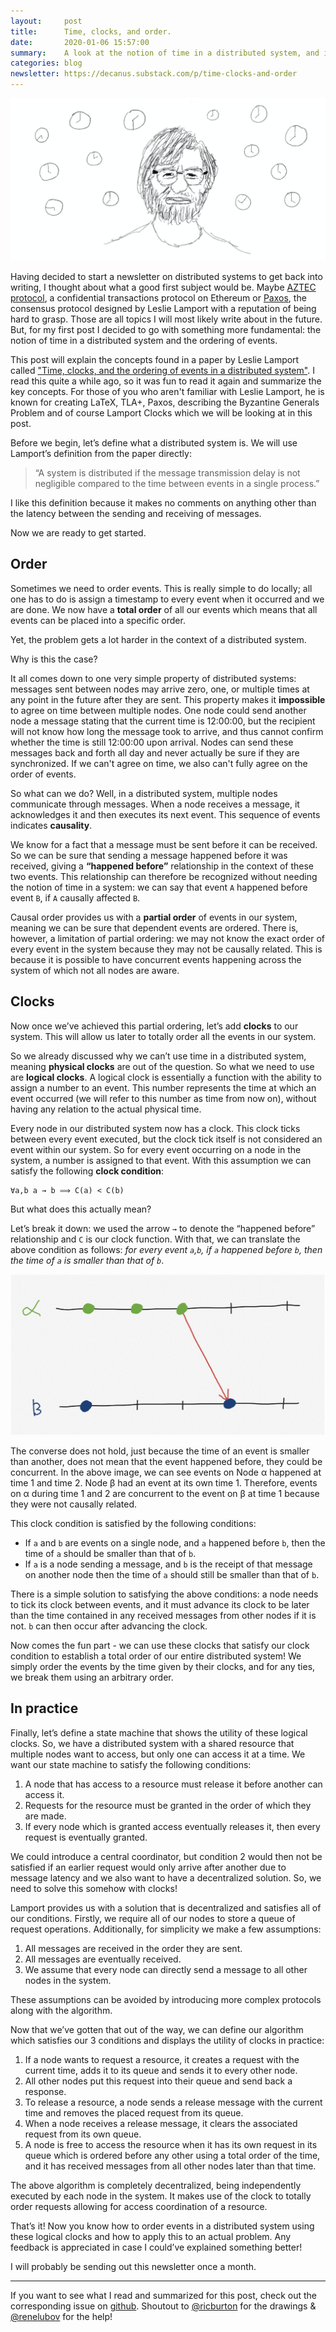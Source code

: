 ```yaml
---
layout:     post
title:      Time, clocks, and order.
date:       2020-01-06 15:57:00
summary:    A look at the notion of time in a distributed system, and its effects on ordering.
categories: blog
newsletter: https://decanus.substack.com/p/time-clocks-and-order
---
```


![Leslie Lamport, background with clocks.](/images/time-clocks-order/lamport_clock.png)

Having decided to start a newsletter on distributed systems to get back into writing, I thought about what a good first subject would be. Maybe [AZTEC protocol](https://www.aztecprotocol.com/), a confidential transactions protocol on Ethereum or [Paxos](http://lamport.azurewebsites.net/pubs/lamport-paxos.pdf), the consensus protocol designed by Leslie Lamport with a reputation of being hard to grasp. Those are all topics I will most likely write about in the future. But, for my first post I decided to go with something more fundamental: the notion of time in a distributed system and the ordering of events.

This post will explain the concepts found in a paper by Leslie Lamport called ["Time, clocks, and the ordering of events in a distributed system"](https://lamport.azurewebsites.net/pubs/time-clocks.pdf). I read this quite a while ago, so it was fun to read it again and summarize the key concepts. For those of you who aren't familiar with Leslie Lamport, he is known for creating LaTeX, TLA+, Paxos, describing the Byzantine Generals Problem and of course Lamport Clocks which we will be looking at in this post.

Before we begin, let’s define what a distributed system is. We will use Lamport’s definition from the paper directly:

> “A system is distributed if the message transmission delay is not negligible compared to the time between events in a single process.”

I like this definition because it makes no comments on anything other than the latency between the sending and receiving of messages.

Now we are ready to get started.

## Order

Sometimes we need to order events. This is really simple to do locally; all one has to do is assign a timestamp to every event when it occurred and we are done. We now have a **total order** of all our events which means that all events can be placed into a specific order. 

Yet, the problem gets a lot harder in the context of a distributed system.

Why is this the case?

It all comes down to one very simple property of distributed systems: messages sent between nodes may arrive zero, one, or multiple times at any point in the future after they are sent. This property makes it **impossible** to agree on time between multiple nodes. One node could send another node a message stating that the current time is 12:00:00, but the recipient will not know how long the message took to arrive, and thus cannot confirm whether the time is still 12:00:00 upon arrival. Nodes can send these messages back and forth all day and never actually be sure if they are synchronized. If we can't agree on time, we also can't fully agree on the order of events.

So what can we do? Well, in a distributed system, multiple nodes communicate through messages. When a node receives a message, it acknowledges it and then executes its next event. This sequence of events indicates **causality**.

We know for a fact that a message must be sent before it can be received. So we can be sure that sending a message happened before it was received, giving a **“happened before”** relationship in the context of these two events. This relationship can therefore be recognized without needing the notion of time in a system: we can say that event `A` happened before event `B`, if `A` causally affected `B`.

Causal order provides us with a **partial order** of events in our system, meaning we can be sure that dependent events are ordered. There is, however, a limitation of partial ordering: we may not know the exact order of every event in the system because they may not be causally related. This is because it is possible to have concurrent events happening across the system of which not all nodes are aware.

## Clocks

Now once we’ve achieved this partial ordering, let’s add **clocks** to our system. This will allow us later to totally order all the events in our system.

So we already discussed why we can’t use time in a distributed system, meaning **physical clocks** are out of the question. So what we need to use are **logical clocks**. A logical clock is essentially a function with the ability to assign a number to an event. This number represents the time at which an event occurred (we will refer to this number as time from now on), without having any relation to the actual physical time.

Every node in our distributed system now has a clock. This clock ticks between every event executed, but the clock tick itself is not considered an event within our system. So for every event occurring on a node in the system, a number is assigned to that event. With this assumption we can satisfy the following **clock condition**:

```
∀a,b a → b ⟹ C(a) < C(b)
```

But what does this actually mean?

Let’s break it down: we used the arrow `→` to denote the “happened before” relationship and `C` is our clock function. With that, we can translate the above condition as follows: *for every event `a`,`b`, if `a` happened before `b`, then the time of `a` is smaller than that of `b`*.

  ![Diagram showing causal relationship of events and time ticks of clocks.](/images/time-clocks-order/causal_graph.jpeg)

The converse does not hold, just because the time of an event is smaller than another, does not mean that the event happened before, they could be concurrent. In the above image, we can see events on Node α happened at time 1 and time 2. Node β had an event at its own time 1. Therefore, events on α during time 1 and 2 are concurrent to the event on β at time 1 because they were not causally related.

This clock condition is satisfied by the following conditions:

- If `a` and `b` are events on a single node, and `a` happened before `b`, then the time of `a` should be smaller than that of `b`.
- If `a` is a node sending a message, and `b` is the receipt of that message on another node then the time of `a` should still be smaller than that of `b`.

There is a simple solution to satisfying the above conditions: a node needs to tick its clock between events, and it must advance its clock to be later than the time contained in any received messages from other nodes if it is not. `b` can then occur after advancing the clock.

Now comes the fun part - we can use these clocks that satisfy our clock condition to establish a total order of our entire distributed system! We simply order the events by the time given by their clocks, and for any ties, we break them using an arbitrary order.

## In practice

Finally, let’s define a state machine that shows the utility of these logical clocks. So, we have a distributed system with a shared resource that multiple nodes want to access, but only one can access it at a time. We want our state machine to satisfy the following conditions:
1. A node that has access to a resource must release it before another can access it.
2. Requests for the resource must be granted in the order of which they are made.
3. If every node which is granted access eventually releases it, then every request is eventually granted.

We could introduce a central coordinator, but condition 2 would then not be satisfied if an earlier request would only arrive after another due to message latency and we also want to have a decentralized solution. So, we need to solve this somehow with clocks!

Lamport provides us with a solution that is decentralized and satisfies all of our conditions. Firstly, we require all of our nodes to store a queue of request operations. Additionally, for simplicity we make a few assumptions:
1. All messages are received in the order they are sent.
2. All messages are eventually received.
3. We assume that every node can directly send a message to all other nodes in the system.

These assumptions can be avoided by introducing more complex protocols along with the algorithm.

Now that we’ve gotten that out of the way, we can define our algorithm which satisfies our 3 conditions and displays the utility of clocks in practice:
1. If a node wants to request a resource, it creates a request with the current time, adds it to its queue and sends it to every other node.
2. All other nodes put this request into their queue and send back a response.
3. To release a resource, a node sends a release message with the current time and removes the placed request from its queue.
4. When a node receives a release message, it clears the associated request from its own queue.
5. A node is free to access the resource when it has its own request in its queue which is ordered before any other using a total order of the time, and it has received messages from all other nodes later than that time.

The above algorithm is completely decentralized, being independently executed by each node in the system. It makes use of the clock to totally order requests allowing for access coordination of a resource.

That’s it! Now you know how to order events in a distributed system using these logical clocks and how to apply this to an actual problem. Any feedback is appreciated in case I could’ve explained something better!

I will probably be sending out this newsletter once a month.

---
If you want to see what I read and summarized for this post, check out the corresponding issue on [github](https://github.com/decanus/research/issues/10). Shoutout to [@ricburton](https://twitter.com/ricburton) for the drawings & [@renelubov](https://twitter.com/renelubov) for the help!
